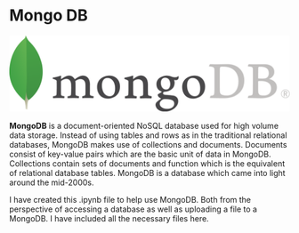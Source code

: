 # Mongo DB

![enter image description here](https://github.com/ArijitChakrabarti/Python_MongoDB/blob/main/mongodb_logo1-76twgcu2dm.png?raw=true)



**MongoDB** is a document-oriented NoSQL database used for high volume data storage. Instead of using tables and rows as in the traditional relational databases, MongoDB makes use of collections and documents. Documents consist of key-value pairs which are the basic unit of data in MongoDB. Collections contain sets of documents and function which is the equivalent of relational database tables. MongoDB is a database which came into light around the mid-2000s.

I have created this .ipynb file to help use MongoDB.  Both from the perspective of accessing a database as well as uploading a file to a MongoDB.  I have included all the necessary files here.
